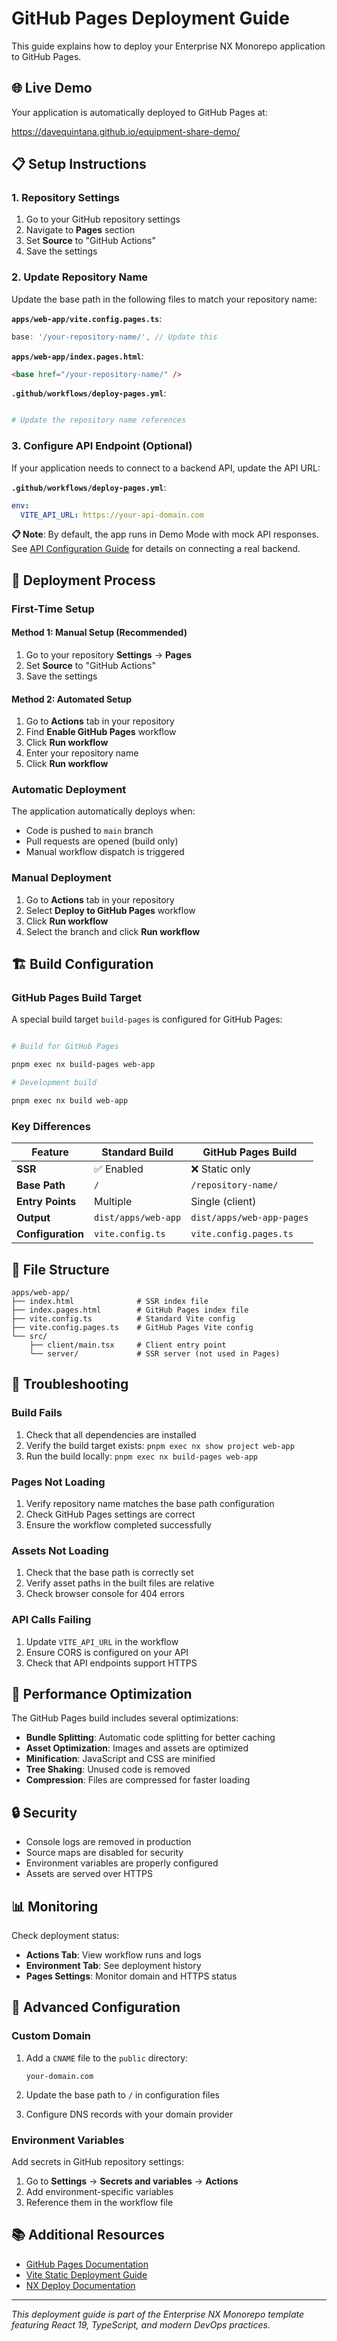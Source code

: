 # GitHub Pages Deployment Guide

This guide explains how to deploy your Enterprise NX Monorepo application to GitHub Pages.

## 🌐 Live Demo

Your application is automatically deployed to GitHub Pages at:

<https://davequintana.github.io/equipment-share-demo/>

## 📋 Setup Instructions

### 1. Repository Settings

1. Go to your GitHub repository settings
2. Navigate to **Pages** section
3. Set **Source** to "GitHub Actions"
4. Save the settings

### 2. Update Repository Name

Update the base path in the following files to match your repository name:

**`apps/web-app/vite.config.pages.ts`**:

```typescript
base: '/your-repository-name/', // Update this
```

**`apps/web-app/index.pages.html`**:

```html
<base href="/your-repository-name/" />
```

**`.github/workflows/deploy-pages.yml`**:

```yaml

# Update the repository name references

```

### 3. Configure API Endpoint (Optional)

If your application needs to connect to a backend API, update the API URL:

**`.github/workflows/deploy-pages.yml`**:

```yaml
env:
  VITE_API_URL: https://your-api-domain.com
```

**📋 Note**: By default, the app runs in Demo Mode with mock API responses. See [API Configuration Guide](github-pages-api.md) for details on connecting a real backend.

## 🚀 Deployment Process

### First-Time Setup

#### Method 1: Manual Setup (Recommended)

1. Go to your repository **Settings** → **Pages**
2. Set **Source** to "GitHub Actions"
3. Save the settings

#### Method 2: Automated Setup

1. Go to **Actions** tab in your repository
2. Find **Enable GitHub Pages** workflow
3. Click **Run workflow**
4. Enter your repository name
5. Click **Run workflow**

### Automatic Deployment

The application automatically deploys when:

- Code is pushed to `main` branch
- Pull requests are opened (build only)
- Manual workflow dispatch is triggered

### Manual Deployment

1. Go to **Actions** tab in your repository
2. Select **Deploy to GitHub Pages** workflow
3. Click **Run workflow**
4. Select the branch and click **Run workflow**

## 🏗️ Build Configuration

### GitHub Pages Build Target

A special build target `build-pages` is configured for GitHub Pages:

```bash

# Build for GitHub Pages

pnpm exec nx build-pages web-app

# Development build

pnpm exec nx build web-app
```

### Key Differences

| Feature | Standard Build | GitHub Pages Build |
|---------|----------------|-------------------|
| **SSR** | ✅ Enabled | ❌ Static only |
| **Base Path** | `/` | `/repository-name/` |
| **Entry Points** | Multiple | Single (client) |
| **Output** | `dist/apps/web-app` | `dist/apps/web-app-pages` |
| **Configuration** | `vite.config.ts` | `vite.config.pages.ts` |

## 📁 File Structure

```text
apps/web-app/
├── index.html              # SSR index file
├── index.pages.html        # GitHub Pages index file
├── vite.config.ts          # Standard Vite config
├── vite.config.pages.ts    # GitHub Pages Vite config
└── src/
    ├── client/main.tsx     # Client entry point
    └── server/             # SSR server (not used in Pages)
```

## 🔧 Troubleshooting

### Build Fails

1. Check that all dependencies are installed
2. Verify the build target exists: `pnpm exec nx show project web-app`
3. Run the build locally: `pnpm exec nx build-pages web-app`

### Pages Not Loading

1. Verify repository name matches the base path configuration
2. Check GitHub Pages settings are correct
3. Ensure the workflow completed successfully

### Assets Not Loading

1. Check that the base path is correctly set
2. Verify asset paths in the built files are relative
3. Check browser console for 404 errors

### API Calls Failing

1. Update `VITE_API_URL` in the workflow
2. Ensure CORS is configured on your API
3. Check that API endpoints support HTTPS

## 🎯 Performance Optimization

The GitHub Pages build includes several optimizations:

- **Bundle Splitting**: Automatic code splitting for better caching
- **Asset Optimization**: Images and assets are optimized
- **Minification**: JavaScript and CSS are minified
- **Tree Shaking**: Unused code is removed
- **Compression**: Files are compressed for faster loading

## 🔒 Security

- Console logs are removed in production
- Source maps are disabled for security
- Environment variables are properly configured
- Assets are served over HTTPS

## 📊 Monitoring

Check deployment status:

- **Actions Tab**: View workflow runs and logs
- **Environment Tab**: See deployment history
- **Pages Settings**: Monitor domain and HTTPS status

## 🚀 Advanced Configuration

### Custom Domain

1. Add a `CNAME` file to the `public` directory:

   ```text
   your-domain.com
   ```

2. Update the base path to `/` in configuration files

3. Configure DNS records with your domain provider

### Environment Variables

Add secrets in GitHub repository settings:

1. Go to **Settings** → **Secrets and variables** → **Actions**
2. Add environment-specific variables
3. Reference them in the workflow file

## 📚 Additional Resources

- [GitHub Pages Documentation](https://docs.github.com/en/pages)
- [Vite Static Deployment Guide](https://vitejs.dev/guide/static-deploy.html)
- [NX Deploy Documentation](https://nx.dev/concepts/deployments)

---

*This deployment guide is part of the Enterprise NX Monorepo template featuring React 19, TypeScript, and modern DevOps practices.*
